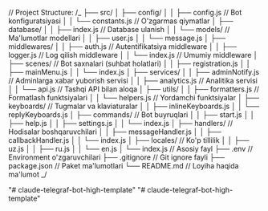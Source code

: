 // Project Structure:
/_
├── src/
│ ├── config/
│ │ ├── config.js // Bot konfiguratsiyasi
│ │ └── constants.js // O'zgarmas qiymatlar
│ ├── database/
│ │ ├── index.js // Database ulanish
│ │ └── models/ // Ma'lumotlar modellari
│ │ ├── user.js
│ │ └── message.js
│ ├── middlewares/
│ │ ├── auth.js // Autentifikatsiya middleware
│ │ ├── logger.js // Log qilish middleware
│ │ └── index.js // Umumiy middleware
│ ├── scenes/ // Bot saxnalari (suhbat holatlari)
│ │ ├── registration.js
│ │ ├── mainMenu.js
│ │ └── index.js
│ ├── services/
│ │ ├── adminNotify.js // Adminlarga xabar yuborish servisi
│ │ ├── analytics.js // Analitika servisi
│ │ └── api.js // Tashqi API bilan aloqa
│ ├── utils/
│ │ ├── formatters.js // Formatlash funktsiyalari
│ │ └── helpers.js // Yordamchi funktsiyalar
│ ├── keyboards/ // Tugmalar va klaviaturalar
│ │ ├── inlineKeyboards.js
│ │ └── replyKeyboards.js
│ ├── commands/ // Bot buyruqlari
│ │ ├── start.js
│ │ ├── help.js
│ │ ├── settings.js
│ │ └── index.js
│ ├── handlers/ // Hodisalar boshqaruvchilari
│ │ ├── messageHandler.js
│ │ ├── callbackHandler.js
│ │ └── index.js
│ ├── locales/ // Ko'p tillilik
│ │ ├── uz.js
│ │ ├── ru.js
│ │ └── en.js
│ └── index.js // Asosiy fayl
├── .env // Environment o'zgaruvchilari
├── .gitignore // Git ignore fayli
├── package.json // Paket ma'lumotlari
└── README.md // Loyiha haqida ma'lumot
_/

<!--  Claudeni taklif qilgan deyarli katta loyihalar uchun ishlatsa bo'ladigan loyiha strukturasi--> 
"# claude-telegraf-bot-high-template" 
"# claude-telegraf-bot-high-template" 
